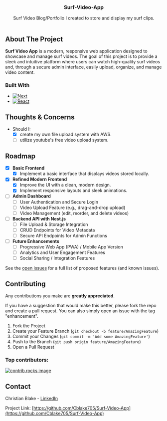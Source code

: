 <br />
<div align="center">
  <a href="https://github.com/Cblake705/Surf-Video-App">
  </a>

<h3 align="center">Surf-Video-App</h3>

  <p align="center">
    Surf Video Blog/Portfolio I created to store and display my surf clips.
    <br />
    <br />
  </p>
</div>



<!-- ABOUT THE PROJECT -->
## About The Project

**Surf Video App** is a modern, responsive web application designed to showcase and manage surf videos. The goal of this project is to provide a sleek and intuitive platform where users can watch high-quality surf videos and, through a secure admin interface, easily upload, organize, and manage video content.




### Built With

* [![Next][Next.js]][Next-url]
* [![React][React.js]][React-url]

## Thoughts & Concerns
- Should I:
  - [X] create my own file upload system with AWS.
  - [ ] utilize youtube's free video upload system.

<!-- ROADMAP -->
## Roadmap

- [X] **Basic Frontend**  
  - [X] Implement a basic interface that displays videos stored locally.
- [X] **Refined Modern Frontend**  
  - [X] Improve the UI with a clean, modern design.
  - [X] Implement responsive layouts and sleek animations.
- [ ] **Admin Dashboard**  
  - [ ] User Authentication and Secure Login  
  - [ ] Video Upload Feature (e.g., drag-and-drop upload)
  - [ ] Video Management (edit, reorder, and delete videos)
- [ ] **Backend API with Nest.js**  
  - [ ] File Upload & Storage Integration  
  - [ ] CRUD Endpoints for Video Metadata
  - [ ] Secure API Endpoints for Admin Functions
- [ ] **Future Enhancements**  
  - [ ] Progressive Web App (PWA) / Mobile App Version  
  - [ ] Analytics and User Engagement Features  
  - [ ] Social Sharing / Integration Features

See the [open issues](https://github.com/Cblake705/Surf-Video-App/issues) for a full list of proposed features (and known issues).




<!-- CONTRIBUTING -->
## Contributing

Any contributions you make are **greatly appreciated**.

If you have a suggestion that would make this better, please fork the repo and create a pull request. You can also simply open an issue with the tag "enhancement".

1. Fork the Project
2. Create your Feature Branch (`git checkout -b feature/AmazingFeature`)
3. Commit your Changes (`git commit -m 'Add some AmazingFeature'`)
4. Push to the Branch (`git push origin feature/AmazingFeature`)
5. Open a Pull Request


### Top contributors:

<a href="https://github.com/Cblake705/Surf-Video-App/graphs/contributors">
  <img src="https://contrib.rocks/image?repo=Cblake705/Surf-Video-App" alt="contrib.rocks image" />
</a>


<!-- CONTACT -->
## Contact

Christian Blake - [LinkedIn](https://www.linkedin.com/in/chrisblake337/)

Project Link: [https://github.com/Cblake705/Surf-Video-App](https://github.com/Cblake705/Surf-Video-App)




<!-- MARKDOWN LINKS & IMAGES -->
<!-- https://www.markdownguide.org/basic-syntax/#reference-style-links -->
[contributors-shield]: https://img.shields.io/github/contributors/Cblake705/Surf-Video-App.svg?style=for-the-badge
[contributors-url]: https://github.com/Cblake705/Surf-Video-App/graphs/contributors
[forks-shield]: https://img.shields.io/github/forks/Cblake705/Surf-Video-App.svg?style=for-the-badge
[forks-url]: https://github.com/Cblake705/Surf-Video-App/network/members
[stars-shield]: https://img.shields.io/github/stars/Cblake705/Surf-Video-App.svg?style=for-the-badge
[stars-url]: https://github.com/Cblake705/Surf-Video-App/stargazers
[issues-shield]: https://img.shields.io/github/issues/Cblake705/Surf-Video-App.svg?style=for-the-badge
[issues-url]: https://github.com/Cblake705/Surf-Video-App/issues
[license-shield]: https://img.shields.io/github/license/Cblake705/Surf-Video-App.svg?style=for-the-badge
[license-url]: https://github.com/Cblake705/Surf-Video-App/blob/master/LICENSE.txt
[linkedin-shield]: https://img.shields.io/badge/-LinkedIn-black.svg?style=for-the-badge&logo=linkedin&colorB=555
[linkedin-url]: https://linkedin.com/in/chrisblake377
[product-screenshot]: images/screenshot.png
[Next.js]: https://img.shields.io/badge/next.js-000000?style=for-the-badge&logo=nextdotjs&logoColor=white
[Next-url]: https://nextjs.org/
[React.js]: https://img.shields.io/badge/React-20232A?style=for-the-badge&logo=react&logoColor=61DAFB
[React-url]: https://reactjs.org/
[Vue.js]: https://img.shields.io/badge/Vue.js-35495E?style=for-the-badge&logo=vuedotjs&logoColor=4FC08D
[Vue-url]: https://vuejs.org/
[Angular.io]: https://img.shields.io/badge/Angular-DD0031?style=for-the-badge&logo=angular&logoColor=white
[Angular-url]: https://angular.io/
[Svelte.dev]: https://img.shields.io/badge/Svelte-4A4A55?style=for-the-badge&logo=svelte&logoColor=FF3E00
[Svelte-url]: https://svelte.dev/
[Laravel.com]: https://img.shields.io/badge/Laravel-FF2D20?style=for-the-badge&logo=laravel&logoColor=white
[Laravel-url]: https://laravel.com
[Bootstrap.com]: https://img.shields.io/badge/Bootstrap-563D7C?style=for-the-badge&logo=bootstrap&logoColor=white
[Bootstrap-url]: https://getbootstrap.com
[JQuery.com]: https://img.shields.io/badge/jQuery-0769AD?style=for-the-badge&logo=jquery&logoColor=white
[JQuery-url]: https://jquery.com 
